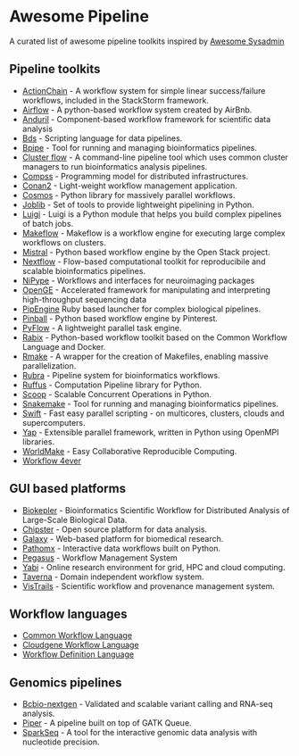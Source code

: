 Awesome Pipeline
================

A curated list of awesome pipeline toolkits inspired by [Awesome Sysadmin](https://github.com/kahun/awesome-sysadmin)

Pipeline toolkits
------------------

* [ActionChain](http://docs.stackstorm.com/actionchain.html) - A workflow system for simple linear success/failure workflows, included in the StackStorm framework.
* [Airflow](https://github.com/airbnb/airflow) - A python-based workflow system created by AirBnb.
* [Anduril](http://www.anduril.org/anduril/site/) - Component-based workflow framework for scientific data analysis
* [Bds](http://pcingola.github.io/BigDataScript/) - Scripting language for data pipelines.
* [Bpipe](https://github.com/ssadedin/bpipe/) - Tool for running and managing bioinformatics pipelines.
* [Cluster flow](http://ewels.github.io/clusterflow/) - A command-line pipeline tool which uses common cluster managers to run bioinformatics analysis pipelines.
* [Compss](http://www.bsc.es/computer-sciences/grid-computing/comp-superscalar) - Programming model for distributed infrastructures.
* [Conan2](https://github.com/tburdett/Conan2) - Light-weight workflow management application.
* [Cosmos](https://cosmos.hms.harvard.edu) - Python library for massively parallel workflows.
* [Joblib](https://pythonhosted.org/joblib/index.html) - Set of tools to provide lightweight pipelining in Python.
* [Luigi](https://github.com/spotify/luigi) - Luigi is a Python module that helps you build complex pipelines of batch jobs.
* [Makeflow](http://ccl.cse.nd.edu/software/makeflow/) - Makeflow is a workflow engine for executing large complex workflows on clusters.
* [Mistral](https://github.com/openstack/mistral) - Python based workflow engine by the Open Stack project.
* [Nextflow](http://www.nextflow.io) - Flow-based computational toolkit for reproducibile and scalable bioinformatics pipelines.
* [NiPype](https://github.com/nipy/nipype) - Workflows and interfaces for neuroimaging packages
* [OpenGE](https://github.com/adaptivegenome/openge) - Accelerated framework for manipulating and interpreting high-throughput sequencing data
* [PipEngine](https://github.com/fstrozzi/bioruby-pipengine) Ruby based launcher for complex biological pipelines.
* [Pinball](https://github.com/pinterest/pinball) - Python based workflow engine by Pinterest.
* [PyFlow](https://github.com/Illumina/pyflow) - A lightweight parallel task engine.
* [Rabix](https://github.com/rabix/rabix) - Python-based workflow toolkit based on the Common Workflow Language and Docker.
* [Rmake](http://physiology.med.cornell.edu/faculty/mason/lab/r-make/) - A wrapper for the creation of Makefiles, enabling massive parallelization.
* [Rubra](https://github.com/bjpop/rubra) - Pipeline system for bioinformatics workflows.
* [Ruffus](http://www.ruffus.org.uk) - Computation Pipeline library for Python.
* [Scoop](https://github.com/soravux/scoop/) - Scalable Concurrent Operations in Python.
* [Snakemake](https://bitbucket.org/johanneskoester/snakemake/wiki/Home) - Tool for running and managing bioinformatics pipelines.
* [Swift](http://swift-lang.org) - Fast easy parallel scripting - on multicores, clusters, clouds and supercomputers.
* [Yap](http://opensource.nibr.com/yap/) - Extensible parallel framework, written in Python using OpenMPI libraries.
* [WorldMake](http://worldmake.org/) - Easy Collaborative Reproducible Computing.
* [Workflow 4ever](http://www.wf4ever-project.org/)
 
GUI based platforms 
--------------------
* [Biokepler](http://www.biokepler.org) - Bioinformatics Scientific Workflow for Distributed Analysis of Large-Scale Biological Data.
* [Chipster](http://chipster.csc.fi) - Open source platform for data analysis. 
* [Galaxy](https://usegalaxy.org) - Web-based platform for biomedical research.
* [Pathomx](http://pathomx.org) - Interactive data workflows built on Python.
* [Pegasus](http://pegasus.isi.edu) - Workflow Management System
* [Yabi](http://ccg.murdoch.edu.au/yabi) - Online research environment for grid, HPC and cloud computing.
* [Taverna](http://www.taverna.org.uk) - Domain independent workflow system.
* [VisTrails](http://www.vistrails.org/) - Scientific workflow and provenance management system.

Workflow languages 
-------------------
* [Common Workflow Language](https://github.com/common-workflow-language/common-workflow-language)
* [Cloudgene Workflow Language](http://cloudgene.uibk.ac.at/developer-guide/)
* [Workflow Definition Language](https://github.com/broadinstitute/wdl)

Genomics pipelines
--------------------

* [Bcbio-nextgen](https://github.com/chapmanb/bcbio-nextgen) - Validated and scalable variant calling and RNA-seq analysis.
* [Piper](https://github.com/Molmed/piper) - A pipeline built on top of GATK Queue.
* [SparkSeq](https://bitbucket.org/mwiewiorka/sparkseq) - A tool for the interactive genomic data analysis with nucleotide precision.



